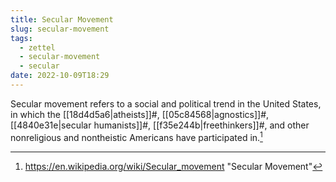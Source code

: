 ```yaml
---
title: Secular Movement
slug: secular-movement
tags:
  - zettel
  - secular-movement
  - secular
date: 2022-10-09T18:29
---
```



Secular movement refers to a social and political trend in the United States, in
which the [[18d4d5a6|atheists]]#, [[05c84568|agnostics]]#,
[[4840e31e|secular humanists]]#, [[f35e244b|freethinkers]]#, and other
nonreligious and nontheistic Americans have participated in.[^1]


[^1]: https://en.wikipedia.org/wiki/Secular_movement "Secular Movement"
